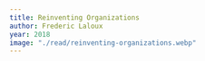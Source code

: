 ```yaml
---
title: Reinventing Organizations
author: Frederic Laloux
year: 2018
image: "./read/reinventing-organizations.webp"
---
```

